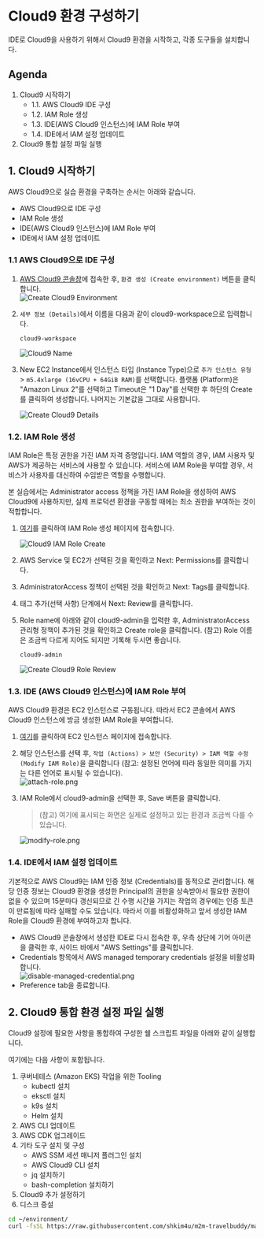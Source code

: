 # Cloud9 환경 구성하기

IDE로 Cloud9을 사용하기 위해서 Cloud9 환경을 시작하고, 각종 도구들을 설치합니다.

## Agenda

1. Cloud9 시작하기
    * 1.1. AWS Cloud9 IDE 구성
    * 1.2. IAM Role 생성
    * 1.3. IDE(AWS Cloud9 인스턴스)에 IAM Role 부여
    * 1.4. IDE에서 IAM 설정 업데이트
2. Cloud9 통합 설정 파일 실행

## 1. Cloud9 시작하기

AWS Cloud9으로 실습 환경을 구축하는 순서는 아래와 같습니다.

- AWS Cloud9으로 IDE 구성
- IAM Role 생성
- IDE(AWS Cloud9 인스턴스)에 IAM Role 부여
- IDE에서 IAM 설정 업데이트

### 1.1 AWS Cloud9으로 IDE 구성

1. [AWS Cloud9 콘솔창](https://console.aws.amazon.com/cloud9)에 접속한 후, ```환경 생성 (Create environment)``` 버튼을 클릭합니다.<br>
   ![Create Cloud9 Environment](../images/cloud9/create-cloud9-environment.png)
2. ```세부 정보 (Details)```에서 이름을 다음과 같이 cloud9-workspace으로 입력합니다.
   ```
   cloud9-workspace
   ```
   
   ![Cloud9 Name](../images/cloud9/create-cloud9-name.png)


[//]: # (3. &#40;중요&#41; "Network settings"에서 앞서 EKS 클러스터 생성 과정에서 함께 생성된 VPC 및 Subnet을 선택한다. 이는 이후에 생성할 데이터베이스에 접속하여 구성하는 작업을 함께 수행하기 위함이다.)

[//]: # (  - VPC: EKS 클러스터 생성 시 함께 생성된 VPC)

[//]: # (  - Subnet: PrivateSubnet-a <br>)

[//]: # (![Cloud9 생성 화면]&#40;./images/cloud9/cloud9-network-settings.png&#41;)

3. New EC2 Instance에서 인스턴스 타입 (Instance Type)으로 ```추가 인스턴스 유형``` > ```m5.4xlarge (16vCPU + 64GiB RAM)```를 선택합니다. 플랫폼 (Platform)은 "Amazon Linux 2"를 선택하고 Timeout은 "1 Day"를 선택한 후 하단의 Create를 클릭하여 생성합니다. 나머지는 기본값을 그대로 사용합니다.

   ![Create Cloud9 Details](../images/cloud9/create-cloud9-details.png)

### 1.2. IAM Role 생성

IAM Role은 특정 권한을 가진 IAM 자격 증명입니다. IAM 역할의 경우, IAM 사용자 및 AWS가 제공하는 서비스에 사용할 수 있습니다. 서비스에 IAM Role을 부여할 경우, 서비스가 사용자를 대신하여 수임받은 역할을 수행합니다.

본 실습에서는 Administrator access 정책을 가진 IAM Role을 생성하여 AWS Cloud9에 사용하지만, 실제 프로덕션 환경을 구동할 때에는 최소 권한을 부여하는 것이 적합합니다.

1. [여기](https://console.aws.amazon.com/iam/home#/roles$new?step=type&commonUseCase=EC2%2BEC2&selectedUseCase=EC2&policies=arn:aws:iam::aws:policy%2FAdministratorAccess)를 클릭하여 IAM Role 생성 페이지에 접속합니다.<br>

   ![Cloud9 IAM Role Create](../images/cloud9/create-cloud9-iam-role.png)

2. AWS Service 및 EC2가 선택된 것을 확인하고 Next: Permissions를 클릭합니다.
3. AdministratorAccess 정책이 선택된 것을 확인하고 Next: Tags를 클릭합니다.
4. 태그 추가(선택 사항) 단계에서 Next: Review를 클릭합니다.
5. Role name에 아래와 같이 cloud9-admin을 입력한 후, AdministratorAccess 관리형 정책이 추가된 것을 확인하고 Create role을 클릭합니다. (참고) Role 이름은 조금씩 다르게 지어도 되지만 기록해 두시면 좋습니다.
   ```
   cloud9-admin
   ```
   
   ![Create Cloud9 Role Review](../images/cloud9/create-cloud9-role-review.png)


### 1.3. IDE (AWS Cloud9 인스턴스)에 IAM Role 부여

AWS Cloud9 환경은 EC2 인스턴스로 구동됩니다. 따라서 EC2 콘솔에서 AWS Cloud9 인스턴스에 방금 생성한 IAM Role을 부여합니다.

1. [여기](https://console.aws.amazon.com/ec2/v2/home?#Instances:sort=desc:launchTime)를 클릭하여 EC2 인스턴스 페이지에 접속합니다.
2. 해당 인스턴스를 선택 후, ```작업 (Actions) > 보안 (Security) > IAM 역할 수정 (Modify IAM Role)```을 클릭합니다 (참고: 설정된 언어에 따라 동일한 의미를 가지는 다른 언어로 표시될 수 있습니다).<br>
   ![attach-role.png](../images/cloud9/cloud9-instance-iam-role.png)
3. IAM Role에서 cloud9-admin을 선택한 후, Save 버튼을 클릭합니다.<br>
    > (참고) 여기에 표시되는 화면은 실제로 설정하고 있는 환경과 조금씩 다를 수 있습니다.<br>

    ![modify-role.png](../images/cloud9/modify-role-new2.png)

### 1.4. IDE에서 IAM 설정 업데이트

기본적으로 AWS Cloud9는 IAM 인증 정보 (Credentials)를 동적으로 관리합니다. 해당 인증 정보는 Cloud9 환경을 생성한 Principal의 권한을 상속받아서 필요한 권한이 없을 수 있으며 15분마다 갱신되므로 긴 수행 시간을 가지는 작업의 경우에는 인증 토큰이 만료됨에 따라 실패할 수도 있습니다. 따라서 이를 비활성화하고 앞서 생성한 IAM Role을 Cloud9 환경에 부여하고자 합니다.

- AWS Cloud9 콘솔창에서 생성한 IDE로 다시 접속한 후, 우측 상단에 기어 아이콘을 클릭한 후, 사이드 바에서 "AWS Settings"를 클릭합니다.
- Credentials 항목에서 AWS managed temporary credentials 설정을 비활성화합니다.<br>
  ![disable-managed-credential.png](../images/cloud9/disable-managed-credentials.png)
- Preference tab을 종료합니다.

## 2. Cloud9 통합 환경 설정 파일 실행

Cloud9 설정에 필요한 사항을 통합하여 구성한 쉘 스크립트 파일을 아래와 같이 실행합니다.

여기에는 다음 사항이 포함됩니다.

1. 쿠버네테스 (Amazon EKS) 작업을 위한 Tooling
    * kubectl 설치
    * eksctl 설치
    * k9s 설치
    * Helm 설치
2. AWS CLI 업데이트
3. AWS CDK 업그레이드
4. 기타 도구 설치 및 구성
   * AWS SSM 세션 매니저 플러그인 설치
   * AWS Cloud9 CLI 설치
   * jq 설치하기
   * bash-completion 설치하기
5. Cloud9 추가 설정하기
6. 디스크 증설



```bash
cd ~/environment/
curl -fsSL https://raw.githubusercontent.com/shkim4u/m2m-travelbuddy/main/cloud9/cloud9.sh | bash
```

